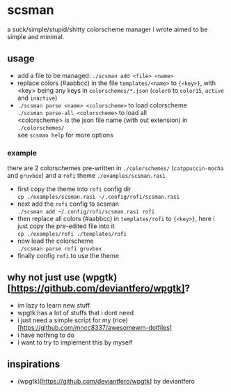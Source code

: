 # scsman
a suck/simple/stupid/shitty colorscheme manager i wrote aimed to be simple and minimal.
## usage
- add a file to be managed: `./scsman add <file> <name>`
- replace colors (#aabbcc) in the file `templates/<name>` to `{<key>}`, with \<key\> being any keys in `colorschemes/*.json` (`color0` to `color15`, `active` and `inactive`)
- `./scsman parse <name> <colorscheme>` to load colorscheme\
`./scsman parse-all <colorscheme>` to load all\
\<colorscheme\> is the json file name (with out extension) in `./colorschemes/`\
see `scsman help` for more options
### example
there are 2 colorschemes pre-written in `./colorschemes/` (`catppuccin-mocha` and `gruvbox`) and a `rofi` theme `./examples/scsman.rasi`
- first copy the theme into `rofi` config dir\
`cp ./examples/scsman.rasi ~/.config/rofi/scsman.rasi`
- next add the `rofi` config to scsman\
`./scsman add ~/.config/rofi/scsman.rasi rofi`
- then replace all colors (#aabbcc) in `templates/rofi` to `{<key>}`, here i just copy the pre-edited file into it\
`cp ./examples/rofi ./templates/rofi`
- now load the colorscheme\
`./scsman parse rofi gruvbox`
- finally config `rofi` to use the theme
## why not just use (wpgtk)[https://github.com/deviantfero/wpgtk]?
- im lazy to learn new stuff
- wpgtk has a lot of stuffs that i dont need
- i just need a simple script for my (rice)[https://github.com/mncc8337/awesomewm-dotfiles]
- i have nothing to do
- i want to try to implement this by myself
## inspirations
- (wpgtk)[https://github.com/deviantfero/wpgtk] by deviantfero
